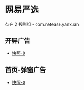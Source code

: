 # 网易严选

存在 2 规则组 - [com.netease.yanxuan](/src/apps/com.netease.yanxuan.ts)

## 开屏广告

- [快照-0](https://i.gkd.li/import/12840637)

## 首页-弹窗广告

- [快照-0](https://i.gkd.li/import/12840641)
